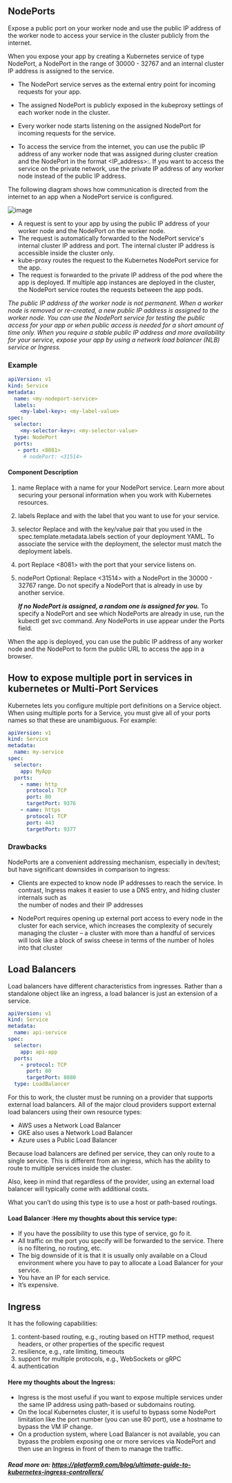 ## NodePorts

Expose a public port on your worker node and use the public IP address of the worker node to access your service in the cluster publicly from the internet.

When you expose your app by creating a Kubernetes service of type NodePort, a NodePort in the range of 30000 - 32767 and an internal cluster IP address is assigned to the service. 

- The NodePort service serves as the external entry point for incoming requests for your app. 
- The assigned NodePort is publicly exposed in the kubeproxy settings of each worker node in the cluster. 
- Every worker node starts listening on the assigned NodePort for incoming requests for the service. 

- To access the service from the internet, you can use the public IP address of any worker node that was assigned during cluster creation and the NodePort in the format <IP_address>:<nodeport>. If you want to access the service on the private network, use the private IP address of any worker node instead of the public IP address.

The following diagram shows how communication is directed from the internet to an app when a NodePort service is configured.

![image](https://user-images.githubusercontent.com/33947539/203693902-3bb6291d-a5c6-4477-aa12-e1feee0c9cd9.png)

- A request is sent to your app by using the public IP address of your worker node and the NodePort on the worker node.
- The request is automatically forwarded to the NodePort service's internal cluster IP address and port. The internal cluster IP address is accessible inside the cluster only.
- kube-proxy routes the request to the Kubernetes NodePort service for the app.
- The request is forwarded to the private IP address of the pod where the app is deployed. If multiple app instances are deployed in the cluster, the NodePort service routes the requests between the app pods.

*The public IP address of the worker node is not permanent. When a worker node is removed or re-created, a new public IP address is assigned to the worker node. 
 You can use the NodePort service for testing the public access for your app or when public access is needed for a short amount of time only. 
  When you require a stable public IP address and more availability for your service, expose your app by using a network load balancer (NLB) service or Ingress.*
  
### Example 

```yaml
apiVersion: v1
kind: Service
metadata:
  name: <my-nodeport-service>
  labels:
    <my-label-key>: <my-label-value>
spec:
  selector:
    <my-selector-key>: <my-selector-value>
  type: NodePort
  ports:
   - port: <8081>
     # nodePort: <31514>
 ```
 
#### Component	Description

1. name	Replace <my-nodeport-service> with a name for your NodePort service. Learn more about securing your personal information when you work with Kubernetes resources.

2. labels	Replace <my-label-key> and <my-label-value> with the label that you want to use for your service.

3. selector	Replace <my-selector-key> and <my-selector-value> with the key/value pair that you used in the spec.template.metadata.labels section of your deployment YAML. To associate the service with the deployment, the selector must match the deployment labels.

4. port	Replace <8081> with the port that your service listens on.

5. nodePort	Optional: Replace <31514> with a NodePort in the 30000 - 32767 range. Do not specify a NodePort that is already in use by another service. 
   
   ***If no NodePort is assigned, a random one is assigned for you.***
   To specify a NodePort and see which NodePorts are already in use, run the kubectl get svc command. Any NodePorts in use appear under the Ports field.     
      
When the app is deployed, you can use the public IP address of any worker node and the NodePort to form the public URL to access the app in a browser.      

## How to expose multiple port in services in kubernetes or Multi-Port Services

Kubernetes lets you configure multiple port definitions on a Service object. When using multiple ports for a Service, you must give all of your ports names so that these are unambiguous. For example:

```yaml
apiVersion: v1
kind: Service
metadata:
  name: my-service
spec:
  selector:
    app: MyApp
  ports:
    - name: http
      protocol: TCP
      port: 80
      targetPort: 9376
    - name: https
      protocol: TCP
      port: 443
      targetPort: 9377     
```    

### Drawbacks
NodePorts are a convenient addressing mechanism, especially in dev/test; but have significant downsides in comparison to ingress:

- Clients are expected to know node IP addresses to reach the service.  In contrast, Ingress makes it easier to use a DNS entry, and hiding cluster internals such as  
  the number of nodes and their IP addresses

- NodePort requires opening up external port access to every node in the cluster for each service, which increases the complexity of securely managing the cluster – a 
  cluster with more than a handful of services will look like a block of swiss cheese in terms of the number of holes into that cluster


## Load Balancers
Load balancers have different characteristics from ingresses. Rather than a standalone object like an ingress, a load balancer is just an extension of a service.

```yaml
apiVersion: v1
kind: Service
metadata:
  name: api-service
spec:
  selector:
    app: api-app
  ports:
    - protocol: TCP
      port: 80
      targetPort: 8080
  type: LoadBalancer     
```
For this to work, the cluster must be running on a provider that supports external load balancers. All of the major cloud providers support external load balancers using their own resource types:

- AWS uses a Network Load Balancer
- GKE also uses a Network Load Balancer
- Azure uses a Public Load Balancer     

Because load balancers are defined per service, they can only route to a single service. This is different from an ingress, which has the ability to route to multiple services inside the cluster.

Also, keep in mind that regardless of the provider, using an external load balancer will typically come with additional costs.     

What you can’t do using this type is to use a host or path-based routings. 
     
#### Load Balancer :Here my thoughts about this service type:

- If you have the possibility to use this type of service, go fo it.
- All traffic on the port you specify will be forwarded to the service. There is no filtering, no routing, etc.
- The big downside of it is that it is usually only available on a Cloud environment where you have to pay to allocate a Load Balancer for your service.
- You have an IP for each service.
- It’s expensive.

## Ingress
It has the following capabilities:
     
1. content-based routing, e.g., routing based on HTTP method, request headers, or other properties of the specific request
2. resilience, e.g., rate limiting, timeouts
3. support for multiple protocols, e.g., WebSockets or gRPC
4. authentication     

#### Here my thoughts about the Ingress:

- Ingress is the most useful if you want to expose multiple services under the same IP address using path-based or subdomains routing.
- On the local Kubernetes cluster, it is useful to bypass some NodePort limitation like the port number (you can use 80 port), use a hostname to bypass the VM IP change.
- On a production system, where Load Balancer is not available, you can bypass the problem exposing one or more services via NodePort and then use an Ingress in front of them to manage the traffic.     

##### Read more on: https://platform9.com/blog/ultimate-guide-to-kubernetes-ingress-controllers/     
     
     
